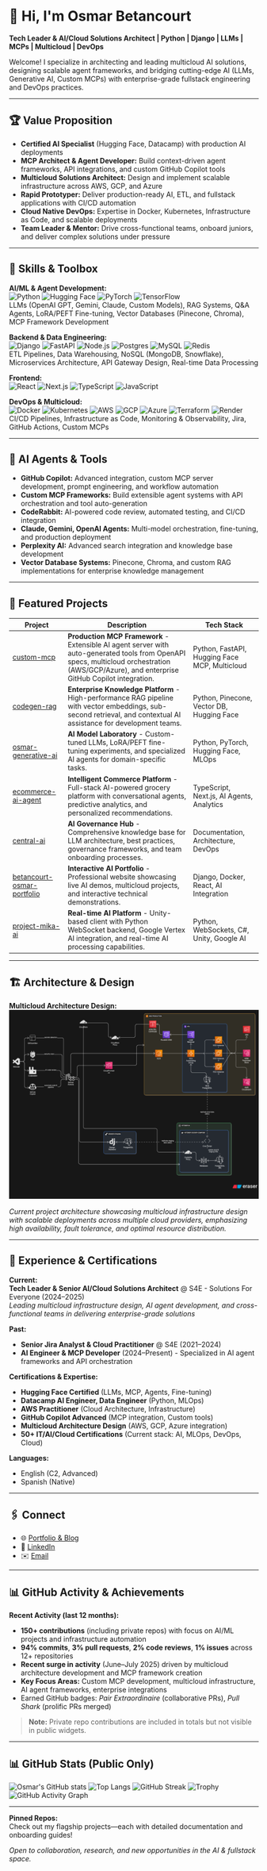 # 👋 Hi, I'm Osmar Betancourt

**Tech Leader & AI/Cloud Solutions Architect | Python | Django | LLMs | MCPs | Multicloud | DevOps**

Welcome! I specialize in architecting and leading multicloud AI solutions, designing scalable agent frameworks, and bridging cutting-edge AI (LLMs, Generative AI, Custom MCPs) with enterprise-grade fullstack engineering and DevOps practices.

---

## 🏆 Value Proposition

- **Certified AI Specialist** (Hugging Face, Datacamp) with production AI deployments
- **MCP Architect & Agent Developer:** Build context-driven agent frameworks, API integrations, and custom GitHub Copilot tools
- **Multicloud Solutions Architect:** Design and implement scalable infrastructure across AWS, GCP, and Azure
- **Rapid Prototyper:** Deliver production-ready AI, ETL, and fullstack applications with CI/CD automation
- **Cloud Native DevOps:** Expertise in Docker, Kubernetes, Infrastructure as Code, and scalable deployments
- **Team Leader & Mentor:** Drive cross-functional teams, onboard juniors, and deliver complex solutions under pressure

---

## 🧠 Skills & Toolbox

**AI/ML & Agent Development:**  
![Python](https://img.shields.io/badge/python-3776AB?logo=python&logoColor=white) ![Hugging Face](https://img.shields.io/badge/huggingface-fcc419?logo=huggingface&logoColor=white) ![PyTorch](https://img.shields.io/badge/pytorch-EE4C2C?logo=pytorch&logoColor=white) ![TensorFlow](https://img.shields.io/badge/tensorflow-FF6F00?logo=tensorflow&logoColor=white)  
LLMs (OpenAI GPT, Gemini, Claude, Custom Models), RAG Systems, Q&A Agents, LoRA/PEFT Fine-tuning, Vector Databases (Pinecone, Chroma), MCP Framework Development

**Backend & Data Engineering:**  
![Django](https://img.shields.io/badge/django-092E20?logo=django&logoColor=white) ![FastAPI](https://img.shields.io/badge/fastapi-009688?logo=fastapi&logoColor=white) ![Node.js](https://img.shields.io/badge/nodejs-339933?logo=nodedotjs&logoColor=white) ![Postgres](https://img.shields.io/badge/postgres-4169E1?logo=postgresql&logoColor=white) ![MySQL](https://img.shields.io/badge/mysql-4479A1?logo=mysql&logoColor=white) ![Redis](https://img.shields.io/badge/redis-DC382D?logo=redis&logoColor=white)  
ETL Pipelines, Data Warehousing, NoSQL (MongoDB, Snowflake), Microservices Architecture, API Gateway Design, Real-time Data Processing

**Frontend:**  
![React](https://img.shields.io/badge/react-61DAFB?logo=react&logoColor=white) ![Next.js](https://img.shields.io/badge/next.js-000000?logo=nextdotjs&logoColor=white) ![TypeScript](https://img.shields.io/badge/typescript-3178C6?logo=typescript&logoColor=white) ![JavaScript](https://img.shields.io/badge/javascript-F7DF1E?logo=javascript&logoColor=white)

**DevOps & Multicloud:**  
![Docker](https://img.shields.io/badge/docker-2496ED?logo=docker&logoColor=white) ![Kubernetes](https://img.shields.io/badge/kubernetes-326CE5?logo=kubernetes&logoColor=white) ![AWS](https://img.shields.io/badge/aws-232F3E?logo=amazonaws&logoColor=white) ![GCP](https://img.shields.io/badge/gcp-4285F4?logo=googlecloud&logoColor=white) ![Azure](https://img.shields.io/badge/azure-0078D4?logo=microsoftazure&logoColor=white) ![Terraform](https://img.shields.io/badge/terraform-623CE4?logo=terraform&logoColor=white) ![Render](https://img.shields.io/badge/render-46E3B7?logo=render&logoColor=white)  
CI/CD Pipelines, Infrastructure as Code, Monitoring & Observability, Jira, GitHub Actions, Custom MCPs

---

## 🤖 AI Agents & Tools

- **GitHub Copilot:** Advanced integration, custom MCP server development, prompt engineering, and workflow automation
- **Custom MCP Frameworks:** Build extensible agent systems with API orchestration and tool auto-generation
- **CodeRabbit:** AI-powered code review, automated testing, and CI/CD integration
- **Claude, Gemini, OpenAI Agents:** Multi-model orchestration, fine-tuning, and production deployment
- **Perplexity AI:** Advanced search integration and knowledge base development
- **Vector Database Systems:** Pinecone, Chroma, and custom RAG implementations for enterprise knowledge management

---

## 🚀 Featured Projects

| Project                                             | Description                                                             | Tech Stack         |
|-----------------------------------------------------|-------------------------------------------------------------------------|--------------------|
| [custom-mcp](https://github.com/osmarbetancourt/custom-mcp)             | **Production MCP Framework** - Extensible AI agent server with auto-generated tools from OpenAPI specs, multicloud orchestration (AWS/GCP/Azure), and enterprise GitHub Copilot integration. | Python, FastAPI, Hugging Face MCP, Multicloud |
| [codegen-rag](https://github.com/osmarbetancourt/codegen-rag)           | **Enterprise Knowledge Platform** - High-performance RAG pipeline with vector embeddings, sub-second retrieval, and contextual AI assistance for development teams. | Python, Pinecone, Vector DB, Hugging Face |
| [osmar-generative-ai](https://github.com/osmarbetancourt/osmar-generative-ai) | **AI Model Laboratory** - Custom-tuned LLMs, LoRA/PEFT fine-tuning experiments, and specialized AI agents for domain-specific tasks. | Python, PyTorch, Hugging Face, MLOps |
| [ecommerce-ai-agent](https://github.com/osmarbetancourt/ecommerce-ai-agent)   | **Intelligent Commerce Platform** - Full-stack AI-powered grocery platform with conversational agents, predictive analytics, and personalized recommendations. | TypeScript, Next.js, AI Agents, Analytics |
| [central-ai](https://github.com/osmarbetancourt/central-ai)             | **AI Governance Hub** - Comprehensive knowledge base for LLM architecture, best practices, governance frameworks, and team onboarding processes. | Documentation, Architecture, DevOps |
| [betancourt-osmar-portfolio](https://github.com/osmarbetancourt/betancourt-osmar-portfolio) | **Interactive AI Portfolio** - Professional website showcasing live AI demos, multicloud projects, and interactive technical demonstrations. | Django, Docker, React, AI Integration |
| [project-mika-ai](https://github.com/osmarbetancourt/project-mika-ai) | **Real-time AI Platform** - Unity-based client with Python WebSocket backend, Google Vertex AI integration, and real-time AI processing capabilities. | Python, WebSockets, C#, Unity, Google AI |

---

## 🏗️ Architecture & Design

**Multicloud Architecture Design:**
![Multicloud Architecture](./images_readme/diagram-export-27-8-2025-9_00_31-p.m..png)

*Current project architecture showcasing multicloud infrastructure design with scalable deployments across multiple cloud providers, emphasizing high availability, fault tolerance, and optimal resource distribution.*

---

## 💼 Experience & Certifications

**Current:**  
**Tech Leader & Senior AI/Cloud Solutions Architect** @ S4E - Solutions For Everyone (2024–2025)  
*Leading multicloud infrastructure design, AI agent development, and cross-functional teams in delivering enterprise-grade solutions*

**Past:**  
- **Senior Jira Analyst & Cloud Practitioner** @ S4E (2021–2024)
- **AI Engineer & MCP Developer** (2024–Present) - Specialized in AI agent frameworks and API orchestration

**Certifications & Expertise:**  
- **Hugging Face Certified** (LLMs, MCP, Agents, Fine-tuning)
- **Datacamp AI Engineer, Data Engineer** (Python, MLOps)
- **AWS Practitioner** (Cloud Architecture, Infrastructure)
- **GitHub Copilot Advanced** (MCP integration, Custom tools)
- **Multicloud Architecture Design** (AWS, GCP, Azure integration)
- **50+ IT/AI/Cloud Certifications** (Current stack: AI, MLOps, DevOps, Cloud)

**Languages:**  
- English (C2, Advanced)
- Spanish (Native)

---

## 🖇️ Connect

- 🌐 [Portfolio & Blog](https://www.betancourtosmar.com/)
- 💼 [LinkedIn](https://www.linkedin.com/in/osmarbetancourt/)
- ✉️ [Email](mailto:oaba.dev@gmail.com)

---

## 📊 GitHub Activity & Achievements

**Recent Activity (last 12 months):**
- **150+ contributions** (including private repos) with focus on AI/ML projects and infrastructure automation
- **94% commits**, **3% pull requests**, **2% code reviews**, **1% issues** across 12+ repositories
- **Recent surge in activity** (June–July 2025) driven by multicloud architecture development and MCP framework creation
- **Key Focus Areas:** Custom MCP development, multicloud infrastructure, AI agent frameworks, enterprise integrations
- Earned GitHub badges: *Pair Extraordinaire* (collaborative PRs), *Pull Shark* (prolific PRs merged)

> **Note:** Private repo contributions are included in totals but not visible in public widgets.

---

## 📊 GitHub Stats (Public Only)

![Osmar's GitHub stats](https://github-readme-stats.vercel.app/api?username=osmarbetancourt&show_icons=true&theme=radical)
![Top Langs](https://github-readme-stats.vercel.app/api/top-langs/?username=osmarbetancourt&layout=compact&theme=radical)
![GitHub Streak](https://streak-stats.demolab.com?user=osmarbetancourt&theme=radical)
![Trophy](https://github-profile-trophy.vercel.app/?username=osmarbetancourt&theme=radical)
![GitHub Activity Graph](https://github-readme-activity-graph.vercel.app/graph?username=osmarbetancourt&theme=radical)

---

**Pinned Repos:**  
Check out my flagship projects—each with detailed documentation and onboarding guides!

*Open to collaboration, research, and new opportunities in the AI & fullstack space.*
